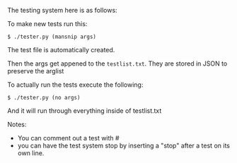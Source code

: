 The testing system here is as follows:

To make new tests run this:

    $ ./tester.py (mansnip args)

The test file is automatically created.

Then the args get appened to the `testlist.txt`. They are stored in JSON to preserve the arglist

To actually run the tests execute the following:

    $ ./tester.py (no args)

And it will run through everything inside of testlist.txt

Notes:

 * You can comment out a test with # 
 * you can have the test system stop by inserting a "stop" after a test on its own line.
